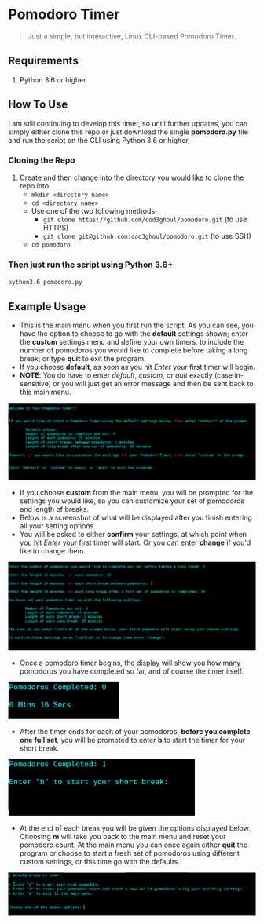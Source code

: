 # Pomodoro Timer
> Just a simple, but interactive, Linux CLI-based Pomodoro Timer.

## Requirements
1. Python 3.6 or higher

## How To Use
I am still continuing to develop this timer, so until further updates, you can simply either clone this repo or just download the single **pomodoro.py** file and run the script on the CLI using Python 3.6 or higher.

### Cloning the Repo
1. Create and then change into the directory you would like to clone the repo into.
   - `mkdir <directory name>`
   - `cd <directory name>`
   - Use one of the two following methods:
     - `git clone https://github.com/cod3ghoul/pomodoro.git` (to use HTTPS)
     - `git clone git@github.com:cod3ghoul/pomodoro.git` (to use SSH)
   - `cd pomodoro`

### Then just run the script using Python 3.6+
`python3.6 pomodoro.py`

## Example Usage
- This is the main menu when you first run the script. As you can see, you have the option to choose to go with the **default** settings shown; enter the **custom** settings menu and define your own timers, to include the number of pomodoros you would like to complete before taking a long break; or type **quit** to exit the program.
- If you choose **default**, as soon as you hit *Enter* your first timer will begin.
- **NOTE**: You do have to enter *default*, *custom*, or *quit* exactly (case in-sensitive) or you will just get an error message and then be sent back to this main menu.

![main menu](img/main_menu.PNG)

- If you choose **custom** from the main menu, you will be prompted for the settings you would like, so you can customize your set of pomodoros and length of breaks.
- Below is a screenshot of what will be displayed after you finish entering all your setting options.
- You will be asked to either **confirm** your settings, at which point when you hit *Enter* your first timer will start. Or you can enter **change** if you'd like to change them.

![custom setting menu](img/custom_settings_menu.PNG)

- Once a pomodoro timer begins, the display will show you how many pomodoros you have completed so far, and of course the timer itself.

![pomodoro timer](img/pomodoro_timer.PNG)

- After the timer ends for each of your pomodoros, **before you complete one full set**, you will be prompted to enter **b** to start the timer for your short break.

![start short break](img/start_short_break.PNG)

- At the end of each break you will be given the options displayed below. Choosing **m** will take you back to the main menu and reset your pomodoro count. At the main menu you can once again either **quit** the program or choose to start a fresh set of pomodoros using different custom settings, or this time go with the defaults.

![return to the main menu](img/return_to_main_menu.PNG)
